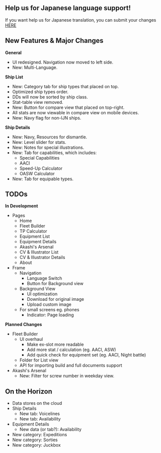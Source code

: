 ## Help us for Japanese language support!

If you want help us for Japanese translation, you can submit your changes [HERE](https://github.com/Diablohu/WhoCallsTheFleet-Yuubari/tree/master/locales/ja.json)

## New Features & Major Changes

**General**

* UI redesigned. Navigation now moved to left side.
* New: Multi-Language.

**Ship List**

* New: Category tab for ship types that placed on top.
* Optimized ship types order.
* DDs will now be sorted by ship class.
* Stat-table view removed.
* New: Button for compare view that placed on top-right.
* All stats are now viewable in compare view on mobile devices.
* New: Navy flag for non-IJN ships.

**Ship Details**

* New: Navy, Resources for dismantle.
* New: Level slider for stats.
* New: Notes for special illustrations.
* New: Tab for capabilities, which includes:
  * Special Capabilities
  * AACI
  * Speed-Up Calculator
  * OASW Calculator
* New: Tab for equipable types.

## TODOs

**In Development**

* Pages
  * Home
  * Fleet Builder
  * TP Calculator
  * Equipment List
  * Equipment Details
  * Akashi's Arsenal
  * CV & Illustrator List
  * CV & Illustrator Details
  * About
* Frame
  * Navigation
    * Language Switch
    * Button for Background view
  * Background View
    * UI optimization
    * Download for original image
    * Upload custom image
  * For small screens eg. phones
    * Indicator: Page loading

**Planned Changes**

* Fleet Builder
  * UI overhaul
    * Make ex-slot more readable
    * Add more stat / calculation (eg. AACI, ASW)
    * Add quick check for equipment set (eg. AACI, Night battle)
  * Folder for List view
  * API for importing build and full documents support
* Akashi's Arsenal
  * New: Filter for screw number in weekday view.

## On the Horizon

* Data stores on the cloud
* Ship Details
  * New tab: Voicelines
  * New tab: Availability
* Equipment Details
  * New data (or tab?): Availability
* New category: Expeditions
* New category: Sorties
* New category: Juckbox